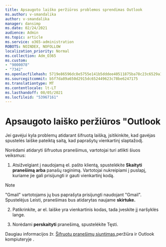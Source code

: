 ```yaml
---
title: Apsaugoto laiško peržiūros problemos sprendimas Outlook
ms.author: v-smandalika
author: v-smandalika
manager: dansimp
ms.date: 02/24/2021
audience: Admin
ms.topic: article
ms.service: o365-administration
ROBOTS: NOINDEX, NOFOLLOW
localization_priority: Normal
ms.collection: Adm_O365
ms.custom:
- "9000078"
- "7342"
ms.openlocfilehash: 5719e86596dc8e5755e141b5dddee40511875ba78c23c6529a131e9cab118fc8
ms.sourcegitcommit: b5f7da89a650d2915dc652449623c78be6247175
ms.translationtype: MT
ms.contentlocale: lt-LT
ms.lasthandoff: 08/05/2021
ms.locfileid: "53967161"
---
```

# <a name="fix-problem-of-viewing-protected-message-in-outlook"></a>Apsaugoto laiško peržiūros "Outlook

Jei gavėjui kyla problemų atidarant šifruotą laišką, įsitikinkite, kad gavėjas spustelės laiške pateiktą saitą, kad paprašytų vienkartinį slaptažodį.

Norėdami atidaryti šifruotus pranešimus, vartotojai turi atlikti šiuos veiksmus:

1. Atsižvelgiant į naudojamą el. pašto klientą, spustelėkite **Skaityti pranešimą arba** panašų raginimą. Vartotojai nukreipiami į puslapį, kuriame jie gali prisijungti ir gauti vienkartinį kodą.

> [!NOTE]
> "Gmail" vartotojams jų bus paprašyta prisijungti naudojant "Gmail". Spustelėjus Leisti, pranešimas bus atidarytas naujame **skirtuke.**

2. Patikrinkite, ar el. laiške yra vienkartinis kodas, tada įveskite jį naršyklės lange.

3. Norėdami **perskaityti** pranešimą, spustelėkite Tęsti.

Daugiau informacijos žr. [Šifruotų pranešimų siuntimas,](https://support.microsoft.com/topic/send-view-and-reply-to-encrypted-messages-in-outlook-for-pc-eaa43495-9bbb-4fca-922a-df90dee51980)peržiūra ir Outlook kompiuteryje .


